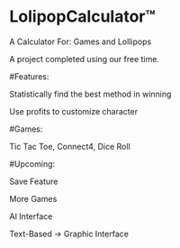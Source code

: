 # LolipopCalculator™

A Calculator For: Games and Lollipops

A project completed using our free time.

#Features:

Statistically find the best method in winning

Use profits to customize character

#Games:

Tic Tac Toe, Connect4, Dice Roll

#Upcoming:

Save Feature

More Games

AI Interface

Text-Based -> Graphic Interface

